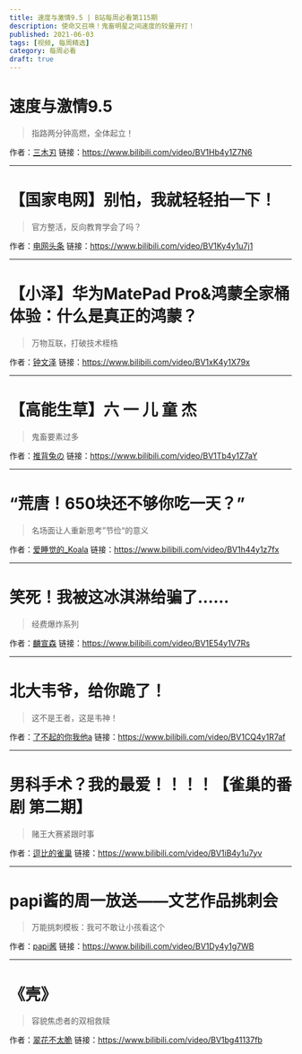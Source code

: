 ```yaml
---
title: 速度与激情9.5 | B站每周必看第115期
description: 使命又召唤！鬼畜明星之间速度的较量开打！
published: 2021-06-03
tags: [视频, 每周精选]
category: 每周必看
draft: true
---
```


# 速度与激情9.5
> 指路两分钟高燃，全体起立！

作者：[三木刃](https://space.bilibili.com/11997177)
链接：https://www.bilibili.com/video/BV1Hb4y1Z7N6

---

# 【国家电网】别怕，我就轻轻拍一下！
> 官方整活，反向教育学会了吗？

作者：[电网头条](https://space.bilibili.com/103407735)
链接：https://www.bilibili.com/video/BV1Ky4y1u7j1

---

# 【小泽】华为MatePad Pro&鸿蒙全家桶体验：什么是真正的鸿蒙？
> 万物互联，打破技术桎梏

作者：[钟文泽](https://space.bilibili.com/25910292)
链接：https://www.bilibili.com/video/BV1xK4y1X79x

---

# 【高能生草】六 一 儿 童 杰
> 鬼畜要素过多

作者：[推背兔の](https://space.bilibili.com/96070394)
链接：https://www.bilibili.com/video/BV1Tb4y1Z7aY

---

# “荒唐！650块还不够你吃一天？”
> 名场面让人重新思考”节俭“的意义

作者：[爱睡觉的_Koala](https://space.bilibili.com/43887712)
链接：https://www.bilibili.com/video/BV1h44y1z7fx

---

# 笑死！我被这冰淇淋给骗了……
> 经费爆炸系列

作者：[麟宣森](https://space.bilibili.com/52190805)
链接：https://www.bilibili.com/video/BV1E54y1V7Rs

---

# 北大韦爷，给你跪了！
> 这不是王者，这是韦神！

作者：[了不起的你我他a](https://space.bilibili.com/504323253)
链接：https://www.bilibili.com/video/BV1CQ4y1R7af

---

# 男科手术？我的最爱！！！！【雀巢的番剧 第二期】
> 赌王大赛紧跟时事

作者：[逗比的雀巢](https://space.bilibili.com/5294454)
链接：https://www.bilibili.com/video/BV1iB4y1u7yv

---

# papi酱的周一放送——文艺作品挑刺会
> 万能挑刺模板：我可不敢让小孩看这个

作者：[papi酱](https://space.bilibili.com/1532165)
链接：https://www.bilibili.com/video/BV1Dy4y1g7WB

---

# 《壳》
> 容貌焦虑者的双相救赎

作者：[翠花不太脆](https://space.bilibili.com/337312411)
链接：https://www.bilibili.com/video/BV1bg41137fb

